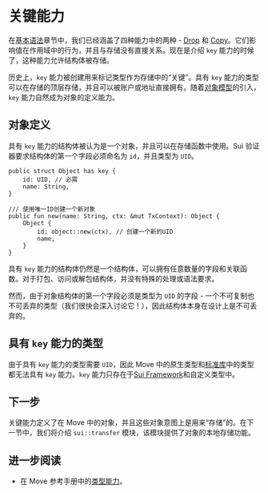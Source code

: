 # 关键能力

在[基本语法](./../move-basics)章节中，我们已经涵盖了四种能力中的两种 - [Drop](./../move-basics/drop-ability.md) 和 [Copy](./../move-basics/copy-ability.md)。它们影响值在作用域中的行为，并且与存储没有直接关系。现在是介绍 `key` 能力的时候了，这种能力允许结构体被存储。

历史上，`key` 能力被创建用来标记类型作为存储中的“关键”。具有 `key` 能力的类型可以在存储的顶层存储，并且可以被账户或地址直接拥有。随着[对象模型](./../object)的引入，`key` 能力自然成为对象的定义能力。

## 对象定义

具有 `key` 能力的结构体被认为是一个对象，并且可以在存储函数中使用。Sui 验证器要求结构体的第一个字段必须命名为 `id`，并且类型为 `UID`。

```move
public struct Object has key {
    id: UID, // 必需
    name: String,
}

/// 使用唯一ID创建一个新对象
public fun new(name: String, ctx: &mut TxContext): Object {
    Object {
        id: object::new(ctx), // 创建一个新的UID
        name,
    }
}
```

具有 `key` 能力的结构体仍然是一个结构体，可以拥有任意数量的字段和关联函数。对于打包、访问或解包结构体，并没有特殊的处理或语法要求。

然而，由于对象结构体的第一个字段必须是类型为 `UID` 的字段 - 一个不可复制也不可丢弃的类型（我们很快会深入讨论它！），因此结构体本身在设计上是不可丢弃的。

## 具有 `key` 能力的类型

由于具有 `key` 能力的类型需要 `UID`，因此 Move 中的原生类型和[标准库](./../move-basics/standard-library.md)中的类型都无法具有 `key` 能力。`key` 能力只存在于[Sui Framework](./../programmability/sui-framework.md)和自定义类型中。

## 下一步

关键能力定义了在 Move 中的对象，并且这些对象意图上是用来“存储”的。在下一节中，我们将介绍 `sui::transfer` 模块，该模块提供了对象的本地存储功能。

## 进一步阅读

- 在 Move 参考手册中的[类型能力](/reference/type-abilities.html)。

